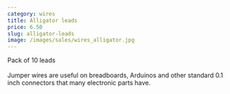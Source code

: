 ```yaml
---
category: wires
title: Alligator leads
price: 6.50
slug: alligator-leads
image: /images/sales/wires_alligator.jpg
---
```

Pack of 10 leads
<br><br>Jumper wires are useful on breadboards, Arduinos and other standard 0.1 inch connectors that many electronic parts have.

